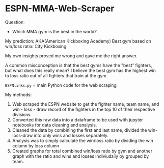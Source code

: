 # ESPN-MMA-Web-Scraper

Question:
- Which MMA gym is the best in the world?

My prediction: AKA(American Kickboxing Academy)
Best gym based on win/loss ratio: City Kickboxing

My own insights proved me wrong and gave me the right answer.

A common misconception is that the best gyms have the "best" fighters, but what does this really mean? I believe the best gym has the highest win to loss ratio
out of all fighters that train at the gym.

`ESPNlinks.py` = main Python code for the web scraping

My methods:

1) Web scraped the ESPN website to get the fighter name, team name, and win - loss - draw record of the fighters in the top 10 of their respective divisions.
2) Converted this raw data into a dataframe to be used with jupyter notebooks for data cleaning and analysis.
3) Cleaned the data by combining the first and last name, divided the win-loss-draw into only wins and losses separately.
4) Analysis was to simply calculate the win/loss ratio by dividing the win column by loss column
5) Created graphs for total combined win/loss ratio by gym and another graph with the ratio and wins and losses indiviudally by grouped by team.

